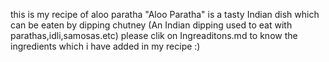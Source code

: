 this is my recipe of aloo paratha 
"Aloo Paratha" is  a tasty Indian dish which can be eaten by dipping chutney (An Indian dipping used to eat with parathas,idli,samosas.etc) 
please clik on Ingreaditons.md to know the ingredients which i have added in my recipe :)